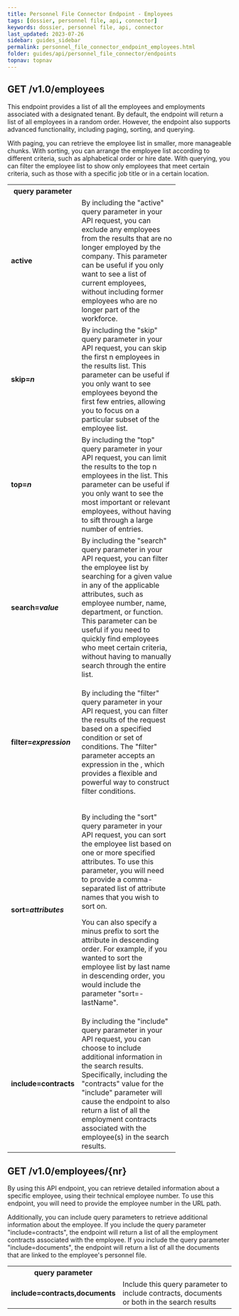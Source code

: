 ```yaml
---
title: Personnel File Connector Endpoint - Employees
tags: [dossier, personnel file, api, connector]
keywords: dossier, personnel file, api, connector
last_updated: 2023-07-26
sidebar: guides_sidebar
permalink: personnel_file_connector_endpoint_employees.html
folder: guides/api/personnel_file_connector/endpoints
topnav: topnav
---
```


<h2>GET /v1.0/employees</h2>
<p>This endpoint provides a list of all the employees and employments associated with a designated tenant. By default, the endpoint will return a list of all employees in a random order. However, the endpoint also supports advanced functionality, including paging, sorting, and querying.</p>
<p>With paging, you can retrieve the employee list in smaller, more manageable chunks. With sorting, you can arrange the employee list according to different criteria, such as alphabetical order or hire date. With querying, you can filter the employee list to show only employees that meet certain criteria, such as those with a specific job title or in a certain location.</p>
<table class="wrapped relative-table" style="width: 75.0811%;">
  <colgroup>
    <col style="width: 12.9282%;"/>
    <col style="width: 87.0718%;"/>
  </colgroup>
  <tbody>
    <tr>
      <th>query parameter</th>
      <th>
        <br/>
      </th>
    </tr>
    <tr>
      <td colspan="1">
        <strong>active</strong>
      </td>
      <td colspan="1">By including the "active" query parameter in your API request, you can exclude any employees from the results that are no longer employed by the company. This parameter can be useful if you only want to see a list of current employees, without including former employees who are no longer part of the workforce.</td>
    </tr>
    <tr>
      <td>
        <strong>skip=<em>n</em>
        </strong>
      </td>
      <td>By including the "skip" query parameter in your API request, you can skip the first n employees in the results list. This parameter can be useful if you only want to see employees beyond the first few entries, allowing you to focus on a particular subset of the employee list.</td>
    </tr>
    <tr>
      <td>
        <strong>top=<em>n</em>
        </strong>
      </td>
      <td>By including the "top" query parameter in your API request, you can limit the results to the top n employees in the list. This parameter can be useful if you only want to see the most important or relevant employees, without having to sift through a large number of entries.</td>
    </tr>
    <tr>
      <td>
        <strong>search=<em>value</em>
        </strong>
      </td>
      <td>By including the "search" query parameter in your API request, you can filter the employee list by searching for a given value in any of the applicable attributes, such as employee number, name, department, or function. This parameter can be useful if you need to quickly find employees who meet certain criteria, without having to manually search through the entire list.</td>
    </tr>
    <tr>
      <td colspan="1">
        <strong>filter=<em>expression</em>
        </strong>
      </td>
      <td colspan="1">
        <p>By including the "filter" query parameter in your API request, you can filter the results of the request based on a specified condition or set of conditions. The "filter" parameter accepts an expression in the <ac:link>
            <ri:page ri:content-title="OData Filter language"/>
            <ac:plain-text-link-body><![CDATA[OData Filter Language]]></ac:plain-text-link-body>
          </ac:link>, which provides a flexible and powerful way to construct filter conditions.</p>
      </td>
    </tr>
    <tr>
      <td colspan="1">
        <strong>sort=<em>attributes</em>
        </strong>
      </td>
      <td colspan="1">
        <p>By including the "sort" query parameter in your API request, you can sort the employee list based on one or more specified attributes. To use this parameter, you will need to provide a comma-separated list of attribute names that you wish to sort on.</p>
        <p>You can also specify a minus prefix to sort the attribute in descending order. For example, if you wanted to sort the employee list by last name in descending order, you would include the parameter "sort=-lastName".</p>
      </td>
    </tr>
    <tr>
      <td colspan="1">
        <strong>include=contracts</strong>
      </td>
      <td colspan="1">By including the "include" query parameter in your API request, you can choose to include additional information in the search results. Specifically, including the "contracts" value for the "include" parameter will cause the endpoint to also return a list of all the employment contracts associated with the employee(s) in the search results.</td>
    </tr>
  </tbody>
</table>

<h2>GET /v1.0/employees/{nr}</h2>
<p>By using this API endpoint, you can retrieve detailed information about a specific employee, using their technical employee number. To use this endpoint, you will need to provide the employee number in the URL path.</p>
<p>Additionally, you can include query parameters to retrieve additional information about the employee. If you include the query parameter "include=contracts", the endpoint will return a list of all the employment contracts associated with the employee. If you include the query parameter "include=documents", the endpoint will return a list of all the documents that are linked to the employee's personnel file.</p>
<table class="wrapped">
  <colgroup>
    <col/>
    <col/>
  </colgroup>
  <tbody>
    <tr>
      <th>query parameter</th>
      <th>
        <br/>
      </th>
    </tr>
    <tr>
      <td colspan="1">
        <strong>include=contracts,documents</strong>
      </td>
      <td colspan="1">Include this query parameter to include contracts, documents or both in the search results</td>
    </tr>
  </tbody>
</table>



